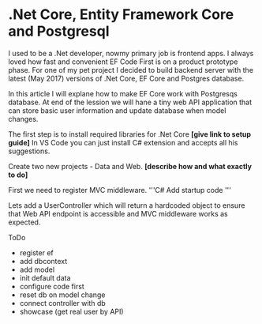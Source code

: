# .Net Core, Entity Framework Core and Postgresql


I used to be a .Net developer, nowmy primary job is frontend apps. I always loved how fast and convenient EF Code First is on a product prototype phase. For one of my pet project I decided to build backend server with the latest (May 2017) versions of .Net Core, EF Core and Postgres database.


In this article I will explane how to make EF Core work with Postgresqs database. At end of the lession we will hane a tiny web API application that can store basic user information and update database when model changes.


The first step is to install required libraries for .Net Core **[give link to setup guide]** In VS Code you can just install C# extension and accepts all his suggestions.


Create two new projects - Data and Web. **[describe how and what exactly to do]**


First we need to register MVC middleware.
'''C#
Add startup code
'''


Lets add a UserController which will return a hardcoded object to ensure that Web API endpoint is accessible and MVC middleware works as expected.


ToDo
* register ef
* add dbcontext
* add model
* init default data
* configure code first
* reset db on model change
* connect controller with db
* showcase (get real user by API)